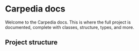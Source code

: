 # Carpedia docs
Welcome to the Carpedia docs. This is where the full project is documented, complete with classes, structure, types, and more.

## Project structure